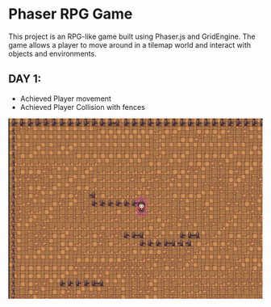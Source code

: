# Phaser RPG Game

This project is an RPG-like game built using Phaser.js and GridEngine. The game allows a player to move around in a tilemap world and interact with objects and environments.


## DAY 1:
- Achieved Player movement
- Achieved Player Collision with fences

![alt text](image.png)